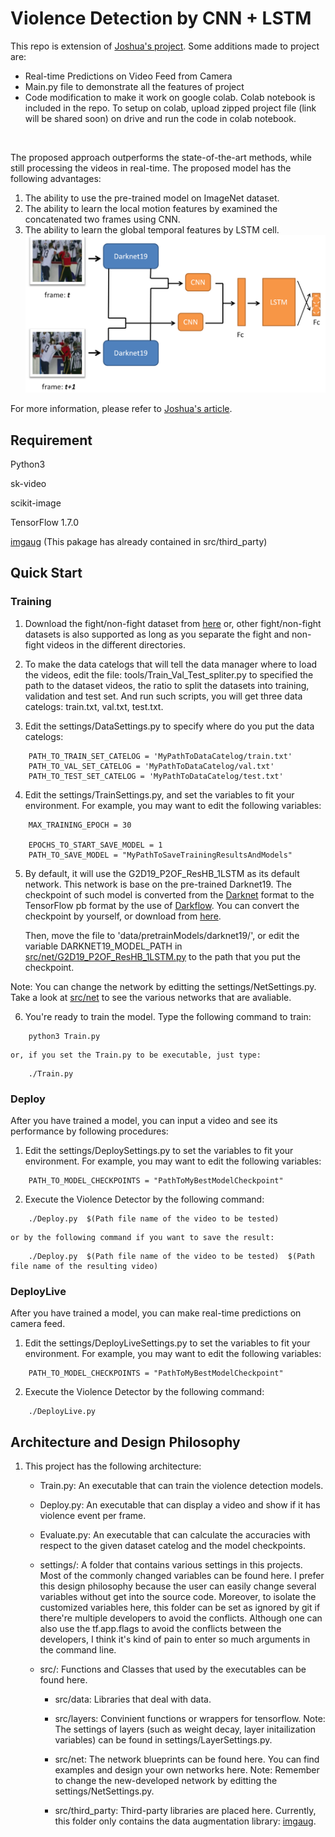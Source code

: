 # Violence Detection by CNN + LSTM
This repo is extension of [Joshua's project](https://github.com/JoshuaPiinRueyPan/ViolenceDetection). Some additions made to project are:
- Real-time Predictions on Video Feed from Camera
- Main.py file to demonstrate all the features of project
- Code modification to make it work on google colab. Colab notebook is included in the repo. To setup on colab, upload zipped project file (link will be shared soon) on drive and run the code in colab notebook. 
<br />

  The proposed approach outperforms the state-of-the-art methods, while still processing the videos in real-time.
The proposed model has the following advantages:
1. The ability to use the pre-trained model on ImageNet dataset.
2. The ability to learn the local motion features by examined the concatenated two frames using CNN.
3. The ability to learn the global temporal features by LSTM cell.
![](src/net/G2D19_P2OF_CNN_1LSTM_series.png)

For more information, please refer to [Joshua's article](http://joshua-p-r-pan.blogspot.tw/2018/05/violence-detection-by-cnn-lstm.html).

## Requirement
Python3

sk-video

scikit-image

TensorFlow 1.7.0

[imgaug](https://github.com/aleju/imgaug)
(This pakage has already contained in src/third_party)


## Quick Start
### Training
1. Download the fight/non-fight dataset from [here](http://visilab.etsii.uclm.es/personas/oscar/FightDetection/index.html)
   or, other fight/non-fight datasets is also supported as long as you separate the fight and non-fight videos
   in the different directories.

2. To make the data catelogs that will tell the data manager where to load the videos, edit the file:
   tools/Train_Val_Test_spliter.py to specified the path to the dataset videos, the ratio to split the datasets into training,
   validation and test set.  And run such scripts, you will get three data catelogs: train.txt, val.txt, test.txt.

3. Edit the settings/DataSettings.py to specify where do you put the data catelogs:
```Shell
	PATH_TO_TRAIN_SET_CATELOG = 'MyPathToDataCatelog/train.txt'
	PATH_TO_VAL_SET_CATELOG = 'MyPathToDataCatelog/val.txt'
	PATH_TO_TEST_SET_CATELOG = 'MyPathToDataCatelog/test.txt'
```

4. Edit the settings/TrainSettings.py, and set the variables to fit your environment.  For example, you may want to edit
    the following variables:
```Shell
	MAX_TRAINING_EPOCH = 30

	EPOCHS_TO_START_SAVE_MODEL = 1
	PATH_TO_SAVE_MODEL = "MyPathToSaveTrainingResultsAndModels"
```
5.   By default, it will use the G2D19_P2OF_ResHB_1LSTM as its default network.  This network is base on the pre-trained Darknet19.
   The checkpoint of such model is converted from the [Darknet](https://pjreddie.com/darknet/imagenet/) format to the TensorFlow
   pb format by the use of [Darkflow](https://github.com/thtrieu/darkflow).  You can convert the checkpoint by yourself, or download
   from [here](https://drive.google.com/open?id=1oUPhXtZjTU04DOwAXv6LtQ1GxFG9TD7b).

     Then, move the file to 'data/pretrainModels/darknet19/', or edit the variable DARKNET19_MODEL_PATH in
   [src/net/G2D19_P2OF_ResHB_1LSTM.py](src/net/G2D19_P2OF_ResHB_1LSTM.py) to the path that you put the checkpoint.

   Note: You can change the network by editting the settings/NetSettings.py.
         Take a look at [src/net](src/net) to see the various networks that are avaliable.


6. You're ready to train the model.  Type the following command to train:
```Shell
	python3 Train.py
```
	or, if you set the Train.py to be executable, just type:
```Shell
	./Train.py
```

### Deploy
After you have trained a model, you can input a video and see its performance by following procedures:
1. Edit the settings/DeploySettings.py to set the variables to fit your environment.  For example, you may want to edit
   the following variables:
```Shell
	PATH_TO_MODEL_CHECKPOINTS = "PathToMyBestModelCheckpoint"
```
2. Execute the Violence Detector by the following command:
```Shell
	./Deploy.py  $(Path file name of the video to be tested)
```
	or by the following command if you want to save the result:
```Shell
	./Deploy.py  $(Path file name of the video to be tested)  $(Path file name of the resulting video)
```

### DeployLive
After you have trained a model, you can make real-time predictions on camera feed.
1. Edit the settings/DeployLiveSettings.py to set the variables to fit your environment.  For example, you may want to edit
   the following variables:
```Shell
	PATH_TO_MODEL_CHECKPOINTS = "PathToMyBestModelCheckpoint"
```
2. Execute the Violence Detector by the following command:
```Shell
	./DeployLive.py  
```

## Architecture and Design Philosophy
1. This project has the following architecture:

   * Train.py: An executable that can train the violence detection models.

   * Deploy.py: An executable that can display a video and show if it has violence event per frame.

   * Evaluate.py: An executable that can calculate the accuracies with respect to the given dataset catelog and the
                  model checkpoints.

   * settings/:   A folder that contains various settings in this projects.  Most of the commonly changed variables can
                be found here.  I prefer this design philosophy because the user can easily change several variables
                without get into the source code.  Moreover, to isolate the customized variables here, this folder can
                be set as ignored by git if there're multiple developers to avoid the conflicts.  Although one can also
                use the tf.app.flags to avoid the conflicts between the developers, I think it's kind of pain to enter
                so much arguments in the command line.

   * src/: Functions and Classes that used by the executables can be found here.

       * src/data: Libraries that deal with data.

       * src/layers: Convinient functions or wrappers for tensorflow.
                     Note: The settings of layers (such as weight decay, layer initailization variables) can be found in
                           settings/LayerSettings.py.

       * src/net: The network blueprints can be found here.  You can find examples and design your own networks here.
                  Note: Remember to change the new-developed network by editting the settings/NetSettings.py.

       * src/third_party: Third-party libraries are placed here.  Currently, this folder only contains the data augmentation
                          library: [imgaug](https://github.com/aleju/imgaug).
